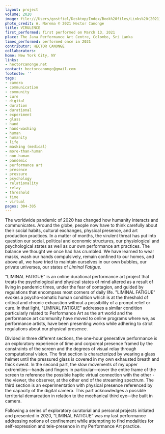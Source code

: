 ```yaml
---
layout: project
volume: 2020
image: file:///Users/gostfiel/Desktop/Index/Book%20files/Links%20(2021)/1665558575514_Hector_Canonge__VIRULENCE_VideoPerformance_2021.tif
photo_credit: A. Norema © 2021 Hector Canonge
title: VIRULENCE
first_performed: first performed on March 13, 2021
place: The Jana Performance Art Centre, Colombo, Sri Lanka
times_performed: performed once in 2021
contributor: HECTOR CANONGE
collaborators:
home: New York City, NY
links:
- hectorcanonge.net
contact: hectorcanonge@gmail.com
footnote: ''
tags:
- camera
- communication
- community
- cure
- digital
- duration
- durational
- experiment
- glass
- hand
- hand-washing
- human
- humanity
- life
- masking (medical)
- more-than-human
- non-human
- pandemic
- performance art
- presence
- pressure
- psychology
- relationality
- relay
- threshold
- time
- virtual
pages: 304-305
---
```


The worldwide pandemic of 2020 has changed how humanity interacts and communicates. Around the globe, people now have to think carefully about their social habits, cultural exchanges, physical presence, and art production practices. In a matter of months, the virulent threat has put into question our social, political and economic structures, our physiological and psychological states as well as our own performance art practices. The balance we thought we once had has crumbled. We have learned to wear masks, wash our hands compulsively, remain confined to our homes, and above all, we have tried to maintain ourselves in our own bubbles, our private universes, our states of *Liminal Fatigue.*

"LIMINAL FATIGUE" is an online durational performance art project that treats the psychological and physical states of mind altered as a result of living in pandemic times, under the fear of contagion, and guided by regulations that encompass most corners of daily life. "LIMINAL FATIGUE" evokes a psycho-somatic human condition which is at the threshold of critical and chronic exhaustion without a possibility of a prompt relief or cure. In that light, "LIMINAL FATIGUE" addresses a similar condition particularly related to Performance Art as the art world and the performance art community have moved to online programs where we, as performance artists, have been presenting works while adhering to strict regulations about our physical presence. 

Divided in three different sections, the one-hour generative performance is an exploratory experience of time and corporeal presence framed by the constraints of the screen and the degrees of visual relay through computational vision. The first section is characterized by wearing a glass helmet until the pressured glass is covered in my own exhausted breath and thick sweat. In the second part, the slow movements of my upper extremities—hands and fingers in particular—cover the entire frame of the screen to reference the possible haptic virtual connection with the other - the viewer, the observer, at the other end of the streaming spectrum.  The third section is an experimentation with physical presence referenced by the capacity of the digital camera.  This part acknowledges a possible territorial demarcation in relation to the mechanical third eye—the built in camera. 

Following a series of exploratory curatorial and personal projects initiated and presented in 2020, “LIMINAL FATIGUE” was my last performance addressing notions of confinement while attempting to find modalities for self-expression and tele-presence in my Performance Art practice.
